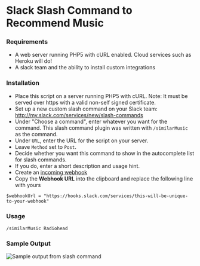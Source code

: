 
# Slack Slash Command to Recommend Music

### Requirements

* A web server running PHP5 with cURL enabled. Cloud services such as Heroku will do!
* A slack team and the ability to install custom integrations

### Installation

* Place this script on a server running PHP5 with cURL. Note: It must be served over https with a valid non-self signed certificate.
* Set up a new custom slash command on your Slack team: 
      http://my.slack.com/services/new/slash-commands
* Under "Choose a command", enter whatever you want for the command. This slash command plugin was written with `/similarMusic` as the command. 
* Under `URL`, enter the URL for the script on your server.
* Leave `Method` set to `Post`.
* Decide whether you want this command to show in the autocomplete list for slash commands.
* If you do, enter a short description and usage hint.
* Create an [incoming webhook](https://slack.com/apps/A0F7XDUAZ-incoming-webhooks)
* Copy the **Webhook URL** into the clipboard and replace the following line with yours




`$webhookUrl = "https://hooks.slack.com/services/this-will-be-unique-to-your-webhook"`


### Usage

    /similarMusic Radiohead
    

### Sample Output

![Sample output from slash command](http://i.imgur.com/mq17th9.png "Sample output from slash command")


